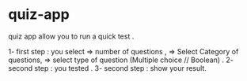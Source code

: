 # quiz-app

quiz app allow you to  run a quick test .


1- first step : you select 
    => number of questions ,
    => Select Category  of questions,
    => select type  of question (Multiple choice // Boolean) .
2- second step : you  tested .
3- second step : show your result.

